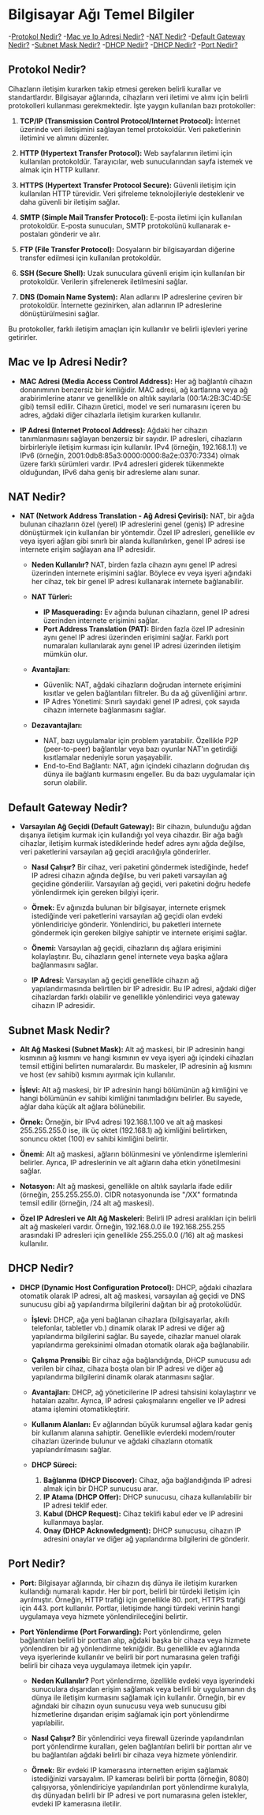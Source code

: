 # Bilgisayar Ağı Temel Bilgiler

-[Protokol Nedir?](#protokol-nedir)
-[Mac ve Ip Adresi Nedir?](#mac-ve-ip-adresi-nedir)
-[NAT Nedir?](#nat-nedir)
-[Default Gateway Nedir?](#default-gateway-nedir)
-[Subnet Mask Nedir?](#subnet-mask-nedir)
-[DHCP Nedir?](#dhcp-nedir)
-[DHCP Nedir?](#dhcp-nedir)
-[Port Nedir?](#port-nedir)


## Protokol Nedir? 
Cihazların iletişim kurarken takip etmesi gereken belirli kurallar ve standartlardır. Bilgisayar ağlarında, cihazların veri iletimi ve alımı için belirli protokolleri kullanması gerekmektedir. İşte yaygın kullanılan bazı protokoller:

1. **TCP/IP (Transmission Control Protocol/Internet Protocol):** İnternet üzerinde veri iletişimini sağlayan temel protokoldür. Veri paketlerinin iletimini ve alımını düzenler.

2. **HTTP (Hypertext Transfer Protocol):** Web sayfalarının iletimi için kullanılan protokoldür. Tarayıcılar, web sunucularından sayfa istemek ve almak için HTTP kullanır.

3. **HTTPS (Hypertext Transfer Protocol Secure):** Güvenli iletişim için kullanılan HTTP türevidir. Veri şifreleme teknolojileriyle desteklenir ve daha güvenli bir iletişim sağlar.

4. **SMTP (Simple Mail Transfer Protocol):** E-posta iletimi için kullanılan protokoldür. E-posta sunucuları, SMTP protokolünü kullanarak e-postaları gönderir ve alır.

5. **FTP (File Transfer Protocol):** Dosyaların bir bilgisayardan diğerine transfer edilmesi için kullanılan protokoldür.

6. **SSH (Secure Shell):** Uzak sunuculara güvenli erişim için kullanılan bir protokoldür. Verilerin şifrelenerek iletilmesini sağlar.

7. **DNS (Domain Name System):** Alan adlarını IP adreslerine çeviren bir protokoldür. İnternette gezinirken, alan adlarının IP adreslerine dönüştürülmesini sağlar.

Bu protokoller, farklı iletişim amaçları için kullanılır ve belirli işlevleri yerine getirirler. 

## Mac ve Ip Adresi Nedir?
- **MAC Adresi (Media Access Control Address):** Her ağ bağlantılı cihazın donanımının benzersiz bir kimliğidir. MAC adresi, ağ kartlarına veya ağ arabirimlerine atanır ve genellikle on altılık sayılarla (00:1A:2B:3C:4D:5E gibi) temsil edilir. Cihazın üretici, model ve seri numarasını içeren bu adres, ağdaki diğer cihazlarla iletişim kurarken kullanılır.

- **IP Adresi (Internet Protocol Address):** Ağdaki her cihazın tanımlanmasını sağlayan benzersiz bir sayıdır. IP adresleri, cihazların birbirleriyle iletişim kurması için kullanılır. IPv4 (örneğin, 192.168.1.1) ve IPv6 (örneğin, 2001:0db8:85a3:0000:0000:8a2e:0370:7334) olmak üzere farklı sürümleri vardır. IPv4 adresleri giderek tükenmekte olduğundan, IPv6 daha geniş bir adresleme alanı sunar.

## NAT Nedir?

- **NAT (Network Address Translation - Ağ Adresi Çevirisi):** NAT, bir ağda bulunan cihazların özel (yerel) IP adreslerini genel (geniş) IP adresine dönüştürmek için kullanılan bir yöntemdir. Özel IP adresleri, genellikle ev veya işyeri ağları gibi sınırlı bir alanda kullanılırken, genel IP adresi ise internete erişim sağlayan ana IP adresidir.

  - **Neden Kullanılır?** NAT, birden fazla cihazın aynı genel IP adresi üzerinden internete erişimini sağlar. Böylece ev veya işyeri ağındaki her cihaz, tek bir genel IP adresi kullanarak internete bağlanabilir.

  - **NAT Türleri:**
    - **IP Masquerading:** Ev ağında bulunan cihazların, genel IP adresi üzerinden internete erişimini sağlar.
    - **Port Address Translation (PAT):** Birden fazla özel IP adresinin aynı genel IP adresi üzerinden erişimini sağlar. Farklı port numaraları kullanılarak aynı genel IP adresi üzerinden iletişim mümkün olur.

  - **Avantajları:**
    - Güvenlik: NAT, ağdaki cihazların doğrudan internete erişimini kısıtlar ve gelen bağlantıları filtreler. Bu da ağ güvenliğini artırır.
    - IP Adres Yönetimi: Sınırlı sayıdaki genel IP adresi, çok sayıda cihazın internete bağlanmasını sağlar.

  - **Dezavantajları:**
    - NAT, bazı uygulamalar için problem yaratabilir. Özellikle P2P (peer-to-peer) bağlantılar veya bazı oyunlar NAT'ın getirdiği kısıtlamalar nedeniyle sorun yaşayabilir.
    - End-to-End Bağlantı: NAT, ağın içindeki cihazların doğrudan dış dünya ile bağlantı kurmasını engeller. Bu da bazı uygulamalar için sorun olabilir.

## Default Gateway Nedir?
- **Varsayılan Ağ Geçidi (Default Gateway):** Bir cihazın, bulunduğu ağdan dışarıya iletişim kurmak için kullandığı yol veya cihazdır. Bir ağa bağlı cihazlar, iletişim kurmak istediklerinde hedef adres aynı ağda değilse, veri paketlerini varsayılan ağ geçidi aracılığıyla gönderirler.

  - **Nasıl Çalışır?** Bir cihaz, veri paketini göndermek istediğinde, hedef IP adresi cihazın ağında değilse, bu veri paketi varsayılan ağ geçidine gönderilir. Varsayılan ağ geçidi, veri paketini doğru hedefe yönlendirmek için gereken bilgiyi içerir.

  - **Örnek:** Ev ağınızda bulunan bir bilgisayar, internete erişmek istediğinde veri paketlerini varsayılan ağ geçidi olan evdeki yönlendiriciye gönderir. Yönlendirici, bu paketleri internete göndermek için gereken bilgiye sahiptir ve internete erişimi sağlar.

  - **Önemi:** Varsayılan ağ geçidi, cihazların dış ağlara erişimini kolaylaştırır. Bu, cihazların genel internete veya başka ağlara bağlanmasını sağlar.

  - **IP Adresi:** Varsayılan ağ geçidi genellikle cihazın ağ yapılandırmasında belirtilen bir IP adresidir. Bu IP adresi, ağdaki diğer cihazlardan farklı olabilir ve genellikle yönlendirici veya gateway cihazın IP adresidir.
 
##  Subnet Mask Nedir?

  - **Alt Ağ Maskesi (Subnet Mask):** Alt ağ maskesi, bir IP adresinin hangi kısmının ağ kısmını ve hangi kısmının ev veya işyeri ağı içindeki cihazları temsil ettiğini belirten numaralardır. Bu maskeler, IP adresinin ağ kısmını ve host (ev sahibi) kısmını ayırmak için kullanılır.

  - **İşlevi:** Alt ağ maskesi, bir IP adresinin hangi bölümünün ağ kimliğini ve hangi bölümünün ev sahibi kimliğini tanımladığını belirler. Bu sayede, ağlar daha küçük alt ağlara bölünebilir.

  - **Örnek:** Örneğin, bir IPv4 adresi 192.168.1.100 ve alt ağ maskesi 255.255.255.0 ise, ilk üç oktet (192.168.1) ağ kimliğini belirtirken, sonuncu oktet (100) ev sahibi kimliğini belirtir.

  - **Önemi:** Alt ağ maskesi, ağların bölünmesini ve yönlendirme işlemlerini belirler. Ayrıca, IP adreslerinin ve alt ağların daha etkin yönetilmesini sağlar.

  - **Notasyon:** Alt ağ maskesi, genellikle on altılık sayılarla ifade edilir (örneğin, 255.255.255.0).  CIDR notasyonunda ise "/XX" formatında temsil edilir (örneğin, /24 alt ağ maskesi).

  - **Özel IP Adresleri ve Alt Ağ Maskeleri:** Belirli IP adresi aralıkları için belirli alt ağ maskeleri vardır. Örneğin, 192.168.0.0 ile 192.168.255.255 arasındaki IP adresleri için genellikle 255.255.0.0 (/16) alt ağ maskesi kullanılır.

## DHCP Nedir?
- **DHCP (Dynamic Host Configuration Protocol):** DHCP, ağdaki cihazlara otomatik olarak IP adresi, alt ağ maskesi, varsayılan ağ geçidi ve DNS sunucusu gibi ağ yapılandırma bilgilerini dağıtan bir ağ protokolüdür.

  - **İşlevi:** DHCP, ağa yeni bağlanan cihazlara (bilgisayarlar, akıllı telefonlar, tabletler vb.) dinamik olarak IP adresi ve diğer ağ yapılandırma bilgilerini sağlar. Bu sayede, cihazlar manuel olarak yapılandırma gereksinimi olmadan otomatik olarak ağa bağlanabilir.

  - **Çalışma Prensibi:** Bir cihaz ağa bağlandığında, DHCP sunucusu adı verilen bir cihaz, cihaza boşta olan bir IP adresi ve diğer ağ yapılandırma bilgilerini dinamik olarak atanmasını sağlar.

  - **Avantajları:** DHCP, ağ yöneticilerine IP adresi tahsisini kolaylaştırır ve hataları azaltır. Ayrıca, IP adresi çakışmalarını engeller ve IP adresi atama işlemini otomatikleştirir.

  - **Kullanım Alanları:** Ev ağlarından büyük kurumsal ağlara kadar geniş bir kullanım alanına sahiptir. Genellikle evlerdeki modem/router cihazları üzerinde bulunur ve ağdaki cihazların otomatik yapılandırılmasını sağlar.

  - **DHCP Süreci:**
    1. **Bağlanma (DHCP Discover):** Cihaz, ağa bağlandığında IP adresi almak için bir DHCP sunucusu arar.
    2. **IP Atama (DHCP Offer):** DHCP sunucusu, cihaza kullanılabilir bir IP adresi teklif eder.
    3. **Kabul (DHCP Request):** Cihaz teklifi kabul eder ve IP adresini kullanmaya başlar.
    4. **Onay (DHCP Acknowledgment):** DHCP sunucusu, cihazın IP adresini onaylar ve diğer ağ yapılandırma bilgilerini de gönderir.


## Port Nedir?
- **Port:** Bilgisayar ağlarında, bir cihazın dış dünya ile iletişim kurarken kullandığı numaralı kapıdır. Her bir port, belirli bir türdeki iletişim için ayrılmıştır. Örneğin, HTTP trafiği için genellikle 80. port, HTTPS trafiği için 443. port kullanılır. Portlar, iletişimde hangi türdeki verinin hangi uygulamaya veya hizmete yönlendirileceğini belirtir.

- **Port Yönlendirme (Port Forwarding):** Port yönlendirme, gelen bağlantıları belirli bir porttan alıp, ağdaki başka bir cihaza veya hizmete yönlendiren bir ağ yönlendirme tekniğidir. Bu genellikle ev ağlarında veya işyerlerinde kullanılır ve belirli bir port numarasına gelen trafiği belirli bir cihaza veya uygulamaya iletmek için yapılır.

  - **Neden Kullanılır?** Port yönlendirme, özellikle evdeki veya işyerindeki sunuculara dışarıdan erişim sağlamak veya belirli bir uygulamanın dış dünya ile iletişim kurmasını sağlamak için kullanılır. Örneğin, bir ev ağındaki bir cihazın oyun sunucusu veya web sunucusu gibi hizmetlerine dışarıdan erişim sağlamak için port yönlendirme yapılabilir.

  - **Nasıl Çalışır?** Bir yönlendirici veya firewall üzerinde yapılandırılan port yönlendirme kuralları, gelen bağlantıları belirli bir porttan alır ve bu bağlantıları ağdaki belirli bir cihaza veya hizmete yönlendirir.

  - **Örnek:** Bir evdeki IP kamerasına internetten erişim sağlamak istediğinizi varsayalım. IP kamerası belirli bir portta (örneğin, 8080) çalışıyorsa, yönlendiriciye yapılandırılan port yönlendirme kuralıyla, dış dünyadan belirli bir IP adresi ve port numarasına gelen istekler, evdeki IP kamerasına iletilir.
